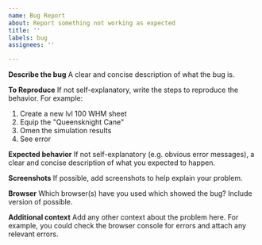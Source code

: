 ```yaml
---
name: Bug Report
about: Report something not working as expected
title: ''
labels: bug
assignees: ''

---
```


**Describe the bug**
A clear and concise description of what the bug is.

**To Reproduce**
If not self-explanatory, write the steps to reproduce the behavior. For example:
1. Create a new lvl 100 WHM sheet
2. Equip the "Queensknight Cane"
3. Omen the simulation results
4. See error

**Expected behavior**
If not self-explanatory (e.g. obvious error messages), a clear and concise description of what you expected to happen.

**Screenshots**
If possible, add screenshots to help explain your problem.

**Browser**
Which browser(s) have you used which showed the bug? Include version of possible.

**Additional context**
Add any other context about the problem here. For example, you could check the browser console for errors and attach any relevant errors.
